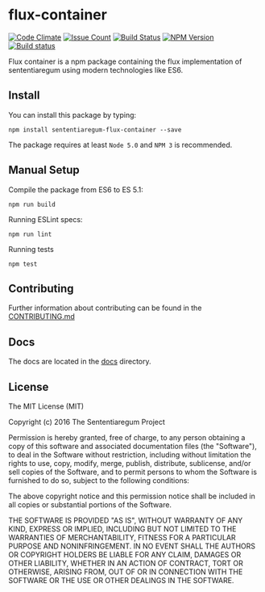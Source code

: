 flux-container
==============

[![Code Climate](https://codeclimate.com/github/Sententiaregum/flux-container/badges/gpa.svg)](https://codeclimate.com/github/Sententiaregum/flux-container)
[![Issue Count](https://codeclimate.com/github/Sententiaregum/flux-container/badges/issue_count.svg)](https://codeclimate.com/github/Sententiaregum/flux-container/issues)
[![Build Status](https://travis-ci.org/Sententiaregum/flux-container.svg?branch=master)](https://travis-ci.org/Sententiaregum/flux-container)
[![NPM Version](https://badge.fury.io/js/sententiaregum-flux-container.svg)](https://www.npmjs.com/package/sententiaregum-flux-container)
[![Build status](https://ci.appveyor.com/api/projects/status/qk0rs9ytq2k6c2xb/branch/master?svg=true)](https://ci.appveyor.com/project/Ma27/flux-container/branch/master)

Flux container is a npm package containing the flux implementation of
sententiaregum using modern technologies like ES6.

## Install

You can install this package by typing:

``` shell
npm install sententiaregum-flux-container --save
```

The package requires at least ``Node 5.0`` and ``NPM 3`` is recommended.

## Manual Setup

Compile the package from ES6 to ES 5.1:

``` shell
npm run build
```

Running ESLint specs:

``` shell
npm run lint
```

Running tests

``` shell
npm test
```

## Contributing

Further information about contributing can be found in the [CONTRIBUTING.md](https://github.com/Sententiaregum/flux-container/blob/master/.github/CONTRIBUTING.md)

## Docs

The docs are located in the [docs](https://github.com/Sententiaregum/flux-container/blob/master/docs) directory.

## License

The MIT License (MIT)

Copyright (c) 2016 The Sententiaregum Project

Permission is hereby granted, free of charge, to any person obtaining a copy
of this software and associated documentation files (the "Software"), to deal
in the Software without restriction, including without limitation the rights
to use, copy, modify, merge, publish, distribute, sublicense, and/or sell
copies of the Software, and to permit persons to whom the Software is
furnished to do so, subject to the following conditions:

The above copyright notice and this permission notice shall be included in all
copies or substantial portions of the Software.

THE SOFTWARE IS PROVIDED "AS IS", WITHOUT WARRANTY OF ANY KIND, EXPRESS OR
IMPLIED, INCLUDING BUT NOT LIMITED TO THE WARRANTIES OF MERCHANTABILITY,
FITNESS FOR A PARTICULAR PURPOSE AND NONINFRINGEMENT. IN NO EVENT SHALL THE
AUTHORS OR COPYRIGHT HOLDERS BE LIABLE FOR ANY CLAIM, DAMAGES OR OTHER
LIABILITY, WHETHER IN AN ACTION OF CONTRACT, TORT OR OTHERWISE, ARISING FROM,
OUT OF OR IN CONNECTION WITH THE SOFTWARE OR THE USE OR OTHER DEALINGS IN THE
SOFTWARE.
